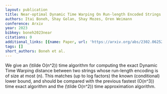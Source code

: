 ```yaml
---
layout: publication
title: Near-optimal Dynamic Time Warping On Run-length Encoded Strings
authors: Itai Boneh, Shay Golan, Shay Mozes, Oren Weimann
conference: Arxiv
year: 2023
bibkey: boneh2023near
citations: 0
additional_links: [{name: Paper, url: 'https://arxiv.org/abs/2302.06252'}]
tags: []
short_authors: Boneh et al.
---
```

We give an \(\tilde O(n^2)\) time algorithm for computing the exact Dynamic
Time Warping distance between two strings whose run-length encoding is of size
at most \(n\). This matches (up to log factors) the known (conditional) lower
bound, and should be compared with the previous fastest \(O(n^3)\) time exact
algorithm and the \(\tilde O(n^2)\) time approximation algorithm.